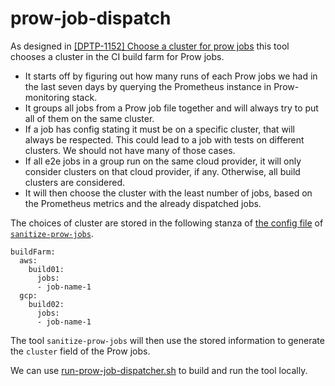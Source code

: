 # prow-job-dispatch

As designed in [[DPTP-1152] Choose a cluster for prow jobs](https://docs.google.com/document/d/1aiuZ70jtvZiQBo2P8NgacRj0GmqUH6DRxE4KFFph1RM/edit) this tool chooses a cluster in the CI build farm for Prow jobs.

* It starts off by figuring out how many runs of each Prow jobs we had in the last seven days by querying the Prometheus instance in Prow-monitoring stack.
* It groups all jobs from a Prow job file together and will always try to put all of them on the same cluster.
* If a job has config stating it must be on a specific cluster, that will always be respected. This could lead to a job with tests on different clusters. We should not have many of those cases.
* If all e2e jobs in a group run on the same cloud provider, it will only consider clusters on that cloud provider, if any. Otherwise, all build clusters are considered.
* It will then choose the cluster with the least number of jobs, based on the Prometheus metrics and the already dispatched jobs.

The choices of cluster are stored in the following stanza of [the config file](https://github.com/openshift/release/blob/main/core-services/sanitize-prow-jobs/_config.yaml) of [`sanitize-prow-jobs`](../sanitize-prow-jobs).

```
buildFarm:
  aws: 
    build01:
      jobs:
      - job-name-1
  gcp: 
    build02:
      jobs:
      - job-name-1

```

The tool `sanitize-prow-jobs` will then use the stored information to generate the `cluster` field of the Prow jobs.

We can use [run-prow-job-dispatcher.sh](../../hack/run-prow-job-dispatcher.sh) to build and run the tool locally.
